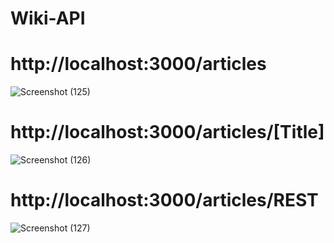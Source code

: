 # Wiki-API

# http://localhost:3000/articles

![Screenshot (125)](https://user-images.githubusercontent.com/98008756/175283674-36a3659f-b940-4966-b387-2eb1cde4262c.png)

# http://localhost:3000/articles/[Title]

![Screenshot (126)](https://user-images.githubusercontent.com/98008756/175283663-5500105c-922c-4406-9718-c5fe2369c6e5.png)

# http://localhost:3000/articles/REST

![Screenshot (127)](https://user-images.githubusercontent.com/98008756/175283669-aa173806-818c-4976-a5a3-994b2b1057a6.png)
